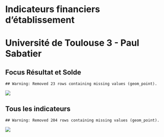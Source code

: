 Indicateurs financiers d’établissement
================

# Université de Toulouse 3 - Paul Sabatier

## Focus Résultat et Solde

    ## Warning: Removed 23 rows containing missing values (geom_point).

![](/home/julien/repo/cpesr/RFC/Finances/Etablissements/université_de_toulouse_3___paul_sabatier_files/figure-gfm/etab.focus-1.png)<!-- -->

## Tous les indicateurs

    ## Warning: Removed 204 rows containing missing values (geom_point).

![](/home/julien/repo/cpesr/RFC/Finances/Etablissements/université_de_toulouse_3___paul_sabatier_files/figure-gfm/etab-1.png)<!-- -->
